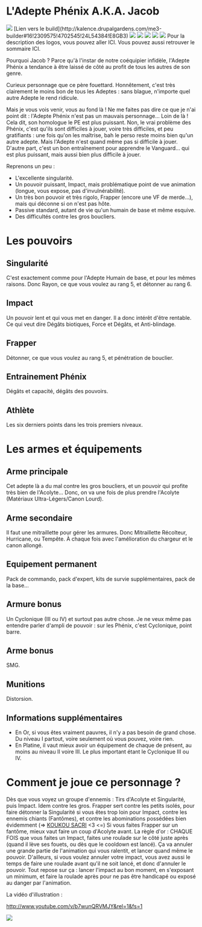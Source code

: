L'Adepte Phénix A.K.A. Jacob
============================

<img src="http://i.imgur.com/f6eZqAL.png" />
[Lien vers le build](http://kalence.drupalgardens.com/me3-builder#16!2309575!4702545!24L54384!E8GB3)


<img src="https://raw.githubusercontent.com/tst2005/me3/master/static/img/logo1-or-et-platine.png" />
<img src="https://raw.githubusercontent.com/tst2005/me3/master/static/img/logo2-2etoiles.png" />
<img src="https://raw.githubusercontent.com/tst2005/me3/master/static/img/logo3-orange.png" />
<img src="https://raw.githubusercontent.com/tst2005/me3/master/static/img/logo4-2etoiles.png" />
<img src="https://raw.githubusercontent.com/tst2005/me3/master/static/img/logo5-3etoiles.png" />
Pour la description des logos, vous pouvez aller ICI. Vous pouvez aussi retrouver le sommaire ICI.

Pourquoi Jacob ? Parce qu'à l'instar de notre coéquipier infidèle, l'Adepte Phénix a tendance à être laissé de côté au profit de tous les autres de son genre.

Curieux personnage que ce père fouettard. Honnêtement, c'est très clairement le moins bon de tous les Adeptes : sans blague, n'importe quel autre Adepte le rend ridicule.

Mais je vous vois venir, vous au fond là ! Ne me faites pas dire ce que je n'ai point dit : l'Adepte Phénix n'est pas un mauvais personnage… Loin de là ! Cela dit, son homologue le PE est plus puissant.
Non, le vrai problème des Phénix, c'est qu'ils sont difficiles à jouer, voire très difficiles, et peu gratifiants : une fois qu'on les maîtrise, bah le perso reste moins bien qu'un autre adepte.
Mais l'Adepte n'est quand même pas si difficile à jouer. D'autre part, c'est un bon entraînement pour apprendre le Vanguard… qui est plus puissant, mais aussi bien plus difficile à jouer.

Reprenons un peu :
 * L'excellente singularité.
 * Un pouvoir puissant, Impact, mais problématique point de vue animation (longue, vous expose, pas d'invulnérabilité).
 * Un très bon pouvoir et très rigolo, Frapper (encore une VF de merde...), mais qui déconne si on n'est pas hôte.
 * Passive standard, autant de vie qu'un humain de base et même esquive.
 * Des difficultés contre les gros boucliers.

Les pouvoirs
============

## Singularité

C'est exactement comme pour l'Adepte Humain de base, et pour les mêmes raisons. Donc Rayon, ce que vous voulez au rang 5, et détonner au rang 6.

## Impact

Un pouvoir lent et qui vous met en danger. Il a donc intérêt d'être rentable. Ce qui veut dire Dégâts biotiques, Force et Dégâts, et Anti-blindage.

## Frapper

Détonner, ce que vous voulez au rang 5, et pénétration de bouclier.

## Entrainement Phénix

Dégâts et capacité, dégâts des pouvoirs.

## Athlète

Les six derniers points dans les trois premiers niveaux.

Les armes et équipements
========================

## Arme principale

Cet adepte là a du mal contre les gros boucliers, et un pouvoir qui profite très bien de l'Acolyte... Donc, on va une fois de plus prendre l'Acolyte (Matériaux Ultra-Légers/Canon Lourd).

## Arme secondaire

Il faut une mitraillette pour gérer les armures. Donc Mitraillette Récolteur, Hurricane, ou Tempête. À chaque fois avec l'amélioration du chargeur et le canon allongé.


## Equipement permanent

Pack de commando, pack d'expert, kits de survie supplémentaires, pack de la base...

## Armure bonus

Un Cyclonique (III ou IV) et surtout pas autre chose. Je ne veux même pas entendre parler d'ampli de pouvoir : sur les Phénix, c'est Cyclonique, point barre.

## Arme bonus

SMG.

## Munitions

Distorsion.

## Informations supplémentaires

 * En Or, si vous êtes vraiment pauvres, il n'y a pas besoin de grand chose. Du niveau I partout, voire seulement où vous pouvez, voire rien.
 * En Platine, il vaut mieux avoir un équipement de chaque de présent, au moins au niveau II voire III. Le plus important étant le Cyclonique III ou IV.

Comment je joue ce personnage ?
===============================

Dès que vous voyez un groupe d'ennemis : Tirs d'Acolyte et Singularité, puis Impact. Idem contre les gros.
Frapper sert contre les petits isolés, pour faire détonner la Singularité si vous êtes trop loin pour Impact, contre les ennemis chiants (Fantômes), et contre les abominations possédées bien évidemment (=> [KOUKOU SACRI](https://www.youtube.com/watch?v=GALndTR-FI0) <3 <=)
Si vous faites Frapper sur un fantôme, mieux vaut faire un coup d'Acolyte avant.
La règle d'or : CHAQUE FOIS que vous faites un Impact, faites une roulade sur le côté juste après (quand il lève ses fouets, ou dès que le cooldown est lancé). Ça va annuler une grande partie de l'animation qui vous ralentit, et lancer quand même le pouvoir. D'ailleurs, si vous voulez annuler votre impact, vous avez aussi le temps de faire une roulade avant qu'il ne soit lancé, et donc d'annuler le pouvoir.
Tout repose sur ça : lancer l'impact au bon moment, en s'exposant un minimum, et faire la roulade après pour ne pas être handicapé ou exposé au danger par l'animation.

La vidéo d'illustration :

http://www.youtube.com/v/b7wunQRVMJY&rel=1&fs=1

<img src="http://s7.postimg.org/7fid6b2gr/smash.jpg" />
